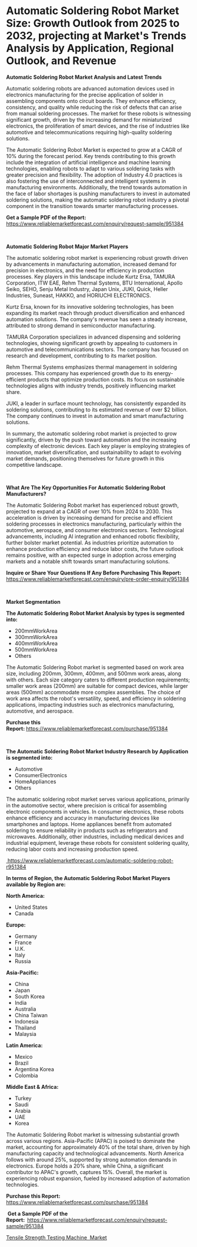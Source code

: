 <p><h1>Automatic Soldering Robot Market Size: Growth Outlook from 2025 to 2032, projecting at Market's Trends Analysis by Application, Regional Outlook, and Revenue</h1></p><p><strong>Automatic Soldering Robot Market Analysis and Latest Trends</strong></p>
<p><p>Automatic soldering robots are advanced automation devices used in electronics manufacturing for the precise application of solder in assembling components onto circuit boards. They enhance efficiency, consistency, and quality while reducing the risk of defects that can arise from manual soldering processes. The market for these robots is witnessing significant growth, driven by the increasing demand for miniaturized electronics, the proliferation of smart devices, and the rise of industries like automotive and telecommunications requiring high-quality soldering solutions.</p><p>The Automatic Soldering Robot Market is expected to grow at a CAGR of 10% during the forecast period. Key trends contributing to this growth include the integration of artificial intelligence and machine learning technologies, enabling robots to adapt to various soldering tasks with greater precision and flexibility. The adoption of Industry 4.0 practices is also fostering the use of interconnected and intelligent systems in manufacturing environments. Additionally, the trend towards automation in the face of labor shortages is pushing manufacturers to invest in automated soldering solutions, making the automatic soldering robot industry a pivotal component in the transition towards smarter manufacturing processes.</p></p>
<p><strong>Get a Sample PDF of the Report:&nbsp;</strong> <a href="https://www.reliablemarketforecast.com/enquiry/request-sample/951384?utm_campaign=1929&utm_medium=2&utm_source=Github&utm_content=ia&utm_term=21022025&utm_id=automatic-soldering-robot">https://www.reliablemarketforecast.com/enquiry/request-sample/951384</a></p>
<p>&nbsp;</p>
<p><strong>Automatic Soldering Robot Major Market Players</strong></p>
<p><p>The automatic soldering robot market is experiencing robust growth driven by advancements in manufacturing automation, increased demand for precision in electronics, and the need for efficiency in production processes. Key players in this landscape include Kurtz Ersa, TAMURA Corporation, ITW EAE, Rehm Thermal Systems, BTU International, Apollo Seiko, SEHO, Senju Metal Industry, Japan Unix, JUKI, Quick, Heller Industries, Suneast, HAKKO, and HORIUCHI ELECTRONICS.</p><p>Kurtz Ersa, known for its innovative soldering technologies, has been expanding its market reach through product diversification and enhanced automation solutions. The company's revenue has seen a steady increase, attributed to strong demand in semiconductor manufacturing.</p><p>TAMURA Corporation specializes in advanced dispensing and soldering technologies, showing significant growth by appealing to customers in automotive and telecommunications sectors. The company has focused on research and development, contributing to its market position.</p><p>Rehm Thermal Systems emphasizes thermal management in soldering processes. This company has experienced growth due to its energy-efficient products that optimize production costs. Its focus on sustainable technologies aligns with industry trends, positively influencing market share.</p><p>JUKI, a leader in surface mount technology, has consistently expanded its soldering solutions, contributing to its estimated revenue of over $2 billion. The company continues to invest in automation and smart manufacturing solutions.</p><p>In summary, the automatic soldering robot market is projected to grow significantly, driven by the push toward automation and the increasing complexity of electronic devices. Each key player is employing strategies of innovation, market diversification, and sustainability to adapt to evolving market demands, positioning themselves for future growth in this competitive landscape.</p></p>
<p>&nbsp;</p>
<p><strong>What Are The Key Opportunities For Automatic Soldering Robot Manufacturers?</strong></p>
<p><p>The Automatic Soldering Robot market has experienced robust growth, projected to expand at a CAGR of over 10% from 2024 to 2030. This acceleration is driven by increasing demand for precise and efficient soldering processes in electronics manufacturing, particularly within the automotive, aerospace, and consumer electronics sectors. Technological advancements, including AI integration and enhanced robotic flexibility, further bolster market potential. As industries prioritize automation to enhance production efficiency and reduce labor costs, the future outlook remains positive, with an expected surge in adoption across emerging markets and a notable shift towards smart manufacturing solutions.</p></p>
<p><strong>Inquire or Share Your Questions If Any Before Purchasing This Report:</strong> <a href="https://www.reliablemarketforecast.com/enquiry/pre-order-enquiry/951384?utm_campaign=1929&utm_medium=2&utm_source=Github&utm_content=ia&utm_term=21022025&utm_id=automatic-soldering-robot">https://www.reliablemarketforecast.com/enquiry/pre-order-enquiry/951384</a></p>
<p>&nbsp;</p>
<p><strong>Market Segmentation</strong></p>
<p><strong>The Automatic Soldering Robot Market Analysis by types is segmented into:</strong></p>
<p><ul><li>200mmWorkArea</li><li>300mmWorkArea</li><li>400mmWorkArea</li><li>500mmWorkArea</li><li>Others</li></ul></p>
<p><p>The Automatic Soldering Robot market is segmented based on work area size, including 200mm, 300mm, 400mm, and 500mm work areas, along with others. Each size category caters to different production requirements; smaller work areas (200mm) are suitable for compact devices, while larger areas (500mm) accommodate more complex assemblies. The choice of work area affects the robot's versatility, speed, and efficiency in soldering applications, impacting industries such as electronics manufacturing, automotive, and aerospace.</p></p>
<p><strong>Purchase this Report:&nbsp;</strong><a href="https://www.reliablemarketforecast.com/purchase/951384?utm_campaign=1929&utm_medium=2&utm_source=Github&utm_content=ia&utm_term=21022025&utm_id=automatic-soldering-robot">https://www.reliablemarketforecast.com/purchase/951384</a></p>
<p>&nbsp;</p>
<p><strong>The Automatic Soldering Robot Market Industry Research by Application is segmented into:</strong></p>
<p><ul><li>Automotive</li><li>ConsumerElectronics</li><li>HomeAppliances</li><li>Others</li></ul></p>
<p><p>The automatic soldering robot market serves various applications, primarily in the automotive sector, where precision is critical for assembling electronic components in vehicles. In consumer electronics, these robots enhance efficiency and accuracy in manufacturing devices like smartphones and laptops. Home appliances benefit from automated soldering to ensure reliability in products such as refrigerators and microwaves. Additionally, other industries, including medical devices and industrial equipment, leverage these robots for consistent soldering quality, reducing labor costs and increasing production speed.</p></p>
<p><a href="https://www.reliablemarketforecast.com/automatic-soldering-robot-r951384?utm_campaign=1929&utm_medium=2&utm_source=Github&utm_content=ia&utm_term=21022025&utm_id=automatic-soldering-robot">&nbsp;https://www.reliablemarketforecast.com/automatic-soldering-robot-r951384</a></p>
<p><strong>In terms of Region, the Automatic Soldering Robot Market Players available by Region are:</strong></p>
<p>
    <p> <strong> North America: </strong>
        <ul>
            <li>United States</li>
            <li>Canada</li>
        </ul>
        </p> 
    <p> <strong> Europe: </strong>
        <ul>
            <li>Germany</li>
            <li>France</li>
            <li>U.K.</li>
            <li>Italy</li>
            <li>Russia</li>
        </ul>
        </p> 
    <p> <strong> Asia-Pacific: </strong>
        <ul>
            <li>China</li>
            <li>Japan</li>
            <li>South Korea</li>
            <li>India</li>
            <li>Australia</li>
            <li>China Taiwan</li>
            <li>Indonesia</li>
            <li>Thailand</li>
            <li>Malaysia</li>
        </ul>
        </p> 
    <p> <strong> Latin America: </strong>
        <ul>
            <li>Mexico</li>
            <li>Brazil</li>
            <li>Argentina Korea</li>
            <li>Colombia</li>
        </ul>
        </p> 
    <p> <strong> Middle East & Africa: </strong>
        <ul>
            <li>Turkey</li>
            <li>Saudi</li>
            <li>Arabia</li>
            <li>UAE</li>
            <li>Korea</li>
        </ul>
    </p>
    </p>
<p><p>The Automatic Soldering Robot market is witnessing substantial growth across various regions. Asia-Pacific (APAC) is poised to dominate the market, accounting for approximately 40% of the total share, driven by high manufacturing capacity and technological advancements. North America follows with around 25%, supported by strong automation demands in electronics. Europe holds a 20% share, while China, a significant contributor to APAC's growth, captures 15%. Overall, the market is experiencing robust expansion, fueled by increased adoption of automation technologies.</p></p>
<p><strong>Purchase this Report: </strong><a href="https://www.reliablemarketforecast.com/purchase/951384?utm_campaign=1929&utm_medium=2&utm_source=Github&utm_content=ia&utm_term=21022025&utm_id=automatic-soldering-robot">https://www.reliablemarketforecast.com/purchase/951384</a></p>
<p>&nbsp;<strong>Get a Sample PDF of the Report:&nbsp;&nbsp;</strong><a href="https://www.reliablemarketforecast.com/enquiry/request-sample/951384?utm_campaign=1929&utm_medium=2&utm_source=Github&utm_content=ia&utm_term=21022025&utm_id=automatic-soldering-robot">https://www.reliablemarketforecast.com/enquiry/request-sample/951384</a></p>
<p><strong></strong></p>
<p><p><a href="https://github.com/dringals/Market-Research-Report-List-6/blob/main/tensile-strength-testing-machine-market.md?utm_campaign=1929&utm_medium=2&utm_source=Github&utm_content=ia&utm_term=21022025&utm_id=automatic-soldering-robot">Tensile Strength Testing Machine  Market</a></p></p>
